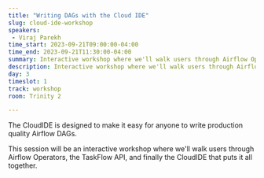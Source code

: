 ```yaml
---
title: "Writing DAGs with the Cloud IDE"
slug: cloud-ide-workshop
speakers:
 - Viraj Parekh
time_start: 2023-09-21T09:00:00-04:00
time_end: 2023-09-21T11:30:00-04:00
summary: Interactive workshop where we'll walk users through Airflow Operators, the TaskFlow API, and finally the CloudIDE that puts it all together.
description: Interactive workshop where we'll walk users through Airflow Operators, the TaskFlow API, and finally the CloudIDE that puts it all together.
day: 3
timeslot: 1
track: workshop
room: Trinity 2

---
```


The CloudIDE is designed to make it easy for anyone to write production quality Airflow DAGs.

This session will be an interactive workshop where we'll walk users through Airflow Operators, the TaskFlow API, and finally the CloudIDE that puts it all together.